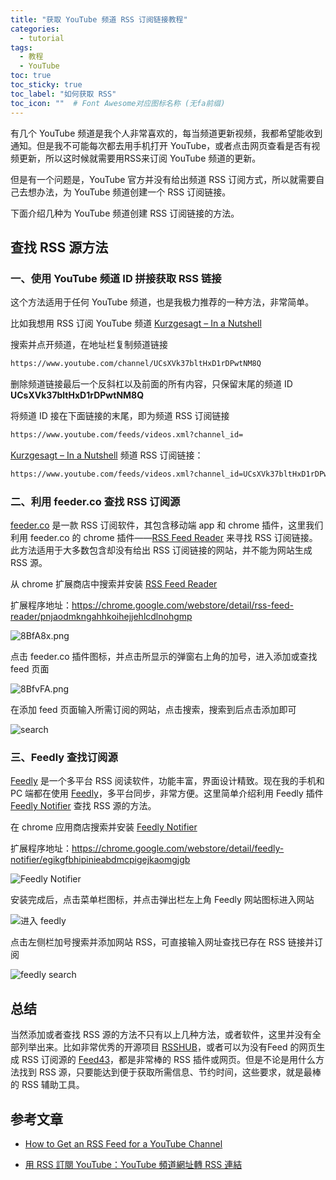 ```yaml
---
title: "获取 YouTube 频道 RSS 订阅链接教程"
categories:
  - tutorial
tags:
  - 教程
  - YouTube
toc: true
toc_sticky: true
toc_label: "如何获取 RSS"
toc_icon: ""  # Font Awesome对应图标名称 (无fa前缀)	
---
```

有几个 YouTube 频道是我个人非常喜欢的，每当频道更新视频，我都希望能收到通知。但是我不可能每次都去用手机打开 YouTube，或者点击网页查看是否有视频更新，所以这时候就需要用RSS来订阅 YouTube 频道的更新。

但是有一个问题是，YouTube 官方并没有给出频道 RSS 订阅方式，所以就需要自己去想办法，为 YouTube 频道创建一个 RSS 订阅链接。

下面介绍几种为 YouTube 频道创建 RSS 订阅链接的方法。

## 查找 RSS 源方法
### 一、使用 YouTube 频道 ID 拼接获取 RSS 链接
这个方法适用于任何 YouTube 频道，也是我极力推荐的一种方法，非常简单。

比如我想用 RSS 订阅 YouTube 频道 [Kurzgesagt – In a Nutshell][1] 

搜索并点开频道，在地址栏复制频道链接
```html
https://www.youtube.com/channel/UCsXVk37bltHxD1rDPwtNM8Q
```
删除频道链接最后一个反斜杠以及前面的所有内容，只保留末尾的频道 ID **UCsXVk37bltHxD1rDPwtNM8Q**

将频道 ID 接在下面链接的末尾，即为频道 RSS 订阅链接
```html
https://www.youtube.com/feeds/videos.xml?channel_id=
```
[Kurzgesagt – In a Nutshell][2] 频道 RSS 订阅链接：
```html
https://www.youtube.com/feeds/videos.xml?channel_id=UCsXVk37bltHxD1rDPwtNM8Q
```

### 二、利用 feeder.co 查找 RSS 订阅源
[feeder.co][3] 是一款 RSS 订阅软件，其包含移动端 app 和 chrome 插件，这里我们利用 feeder.co 的 chrome 插件——[RSS Feed Reader][4] 来寻找 RSS 订阅链接。此方法适用于大多数包含却没有给出 RSS 订阅链接的网站，并不能为网站生成 RSS 源。

从 chrome 扩展商店中搜索并安装 [RSS Feed Reader][5]
 
扩展程序地址：<https://chrome.google.com/webstore/detail/rss-feed-reader/pnjaodmkngahhkoihejjehlcdlnohgmp>

![8BfA8x.png](https://s1.ax1x.com/2020/03/18/8BfA8x.png)

点击 feeder.co 插件图标，并点击所显示的弹窗右上角的加号，进入添加或查找 feed 页面
 
![8BfvFA.png](https://s1.ax1x.com/2020/03/18/8BfvFA.png)

在添加 feed 页面输入所需订阅的网站，点击搜索，搜索到后点击添加即可
 
![search][6]

### 三、Feedly 查找订阅源
[Feedly][7] 是一个多平台 RSS 阅读软件，功能丰富，界面设计精致。现在我的手机和 PC 端都在使用 [Feedly][8]，多平台同步，非常方便。这里简单介绍利用 Feedly 插件 [Feedly Notifier][9] 查找 RSS 源的方法。

在 chrome 应用商店搜索并安装 [Feedly Notifier][10]

扩展程序地址：<https://chrome.google.com/webstore/detail/feedly-notifier/egikgfbhipinieabdmcpigejkaomgjgb>

![Feedly Notifier][11]

安装完成后，点击菜单栏图标，并点击弹出栏左上角 Feedly 网站图标进入网站
 
![进入 feedly][12]

点击左侧栏加号搜索并添加网站 RSS，可直接输入网址查找已存在 RSS 链接并订阅

![feedly search][13]

## 总结
当然添加或者查找 RSS 源的方法不只有以上几种方法，或者软件，这里并没有全部列举出来。比如非常优秀的开源项目 [RSSHUB][14]，或者可以为没有Feed 的网页生成 RSS 订阅源的 [Feed43][15]，都是非常棒的 RSS 插件或网页。但是不论是用什么方法找到 RSS 源，只要能达到便于获取所需信息、节约时间，这些要求，就是最棒的 RSS 辅助工具。

## 参考文章

- [How to Get an RSS Feed for a YouTube Channel][16]

- [用 RSS 訂閱 YouTube：YouTube 頻道網址轉 RSS 連結][17]


  [1]: https://www.youtube.com/channel/UCsXVk37bltHxD1rDPwtNM8Q
  [2]: https://www.youtube.com/channel/UCsXVk37bltHxD1rDPwtNM8Q
  [3]: https://feeder.co/
  [4]: https://chrome.google.com/webstore/detail/rss-feed-reader/pnjaodmkngahhkoihejjehlcdlnohgmp
  [5]: https://chrome.google.com/webstore/detail/rss-feed-reader/pnjaodmkngahhkoihejjehlcdlnohgmp
  [6]: https://s1.ax1x.com/2020/03/18/8B4SAJ.png
  [7]: https://feedly.com/
  [8]: https://feedly.com/
  [9]: https://chrome.google.com/webstore/detail/feedly-notifier/egikgfbhipinieabdmcpigejkaomgjgb
  [10]: https://chrome.google.com/webstore/detail/feedly-notifier/egikgfbhipinieabdmcpigejkaomgjgb
  [11]: https://s1.ax1x.com/2020/03/18/8DP64s.png
  [12]: https://s1.ax1x.com/2020/03/18/8DFX7D.png
  [13]: https://s1.ax1x.com/2020/03/18/8DCH6f.png
  [14]: https://docs.rsshub.app
  [15]: https://feed43.com/
  [16]: https://danielmiessler.com/blog/rss-feed-youtube-channel/
  [17]: http://blog.pulipuli.info/2017/04/rssyoutubeyoutuberss-get-rss-feed-for.html